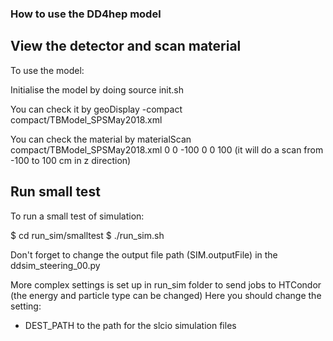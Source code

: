 ### How to use the DD4hep model ###

## View the detector and scan material
To use the model:

Initialise the model by doing source init.sh

You can check it by geoDisplay -compact compact/TBModel_SPSMay2018.xml

You can check the material by materialScan compact/TBModel_SPSMay2018.xml 0 0 -100 0 0 100 (it will do a scan from -100 to 100 cm in z direction)

## Run small test
To run a small test of simulation:

$ cd run_sim/smalltest
$ ./run_sim.sh

Don't forget to change the output file path (SIM.outputFile) in the ddsim_steering_00.py

More complex settings is set up in run_sim folder to send jobs to HTCondor (the energy and particle type can be changed)
Here you should change the setting:
- DEST_PATH to the path for the slcio simulation files
